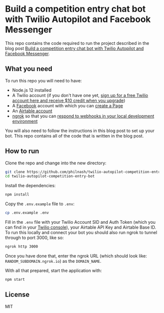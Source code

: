 # Build a competition entry chat bot with Twilio Autopilot and Facebook Messenger

This repo contains the code required to run the project described in the blog post [Build a competition entry chat bot with Twilio Autopilot and Facebook Messenger](https://www.twilio.com/blog).

## What you need

To run this repo you will need to have:

* Node.js 12 installed
* A Twilio account (if you don't have one yet, [sign up for a free Twilio account here and receive $10 credit when you upgrade](https://twil.io/philnash))
* A [Facebook](https://www.facebook.com) account with which you can [create a Page](https://www.facebook.com/pages/creation/)
* An [Airtable account](https://airtable.com/)
* [ngrok](https://ngrok.com) so that you can [respond to webhooks in your local development environment](https://www.twilio.com/blog/2015/09/6-awesome-reasons-to-use-ngrok-when-testing-webhooks.html)

You will also need to follow the instructions in this blog post to set up your bot. This repo contains all of the code that is written in the blog post.

## How to run

Clone the repo and change into the new directory:

```bash
git clone https://github.com/philnash/twilio-autopilot-competition-entry-bot.git
cd twilio-autopilot-competition-entry-bot
```

Install the dependencies:

```bash
npm install
```

Copy the `.env.example` file to `.env`:

```bash
cp .env.example .env
```

Fill in the `.env` file with your Twilio Account SID and Auth Token (which you can find in your [Twilio console](https://www.twilio.com/console)), your Airtable API Key and Airtable Base ID. To run this locally and connect your bot you should also run ngrok to tunnel through to port 3000, like so:

```bash
ngrok http 3000
```

Once you have done that, enter the ngrok URL (which should look like: `RANDOM_SUBDOMAIN.ngrok.io`) as the `DOMAIN_NAME`.

With all that prepared, start the application with:

```bash
npm start
```

## License

MIT